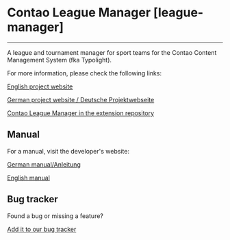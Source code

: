 # Contao League Manager [league-manager] #

---

A league and tournament manager for sport teams for the Contao Content Management System (fka Typolight).

For more information, please check the following links:

[English project website](http://contao-league-manager.com)

[German project website / Deutsche Projektwebseite](http://contao-league-manager.de)

[Contao League Manager in the extension repository](https://contao.org/en/extension-list/view/league-manager.10010029.en.html)

## Manual ##
For a manual, visit the developer's website:

[German manual/Anleitung](http://contao-league-manager.de/anleitung.html)

[English manual](http://contao-league-manager.com/manual.html)

## Bug tracker ##
Found a bug or missing a feature?

[Add it to our bug tracker](http://bugtracker.bandyt.de/describecomponents.cgi?product=Contao%20League%20Manager)
